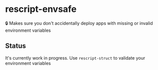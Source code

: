 # rescript-envsafe

🔒 Makes sure you don't accidentally deploy apps with missing or invalid environment variables

## Status

It's currently work in progress. Use `rescript-struct` to validate your environment variables
